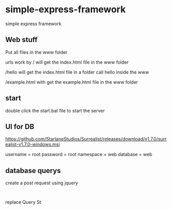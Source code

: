 # simple-express-framework

simple express framework

## Web stuff

Put all files in the www folder

urls work by / will get the index.html file in the www folder

/hello will get the index.html file in a folder call hello inside the www

/example.html with get the example.html file in the www folder

## start

double click the start.bat file to start the server

## UI for DB

https://github.com/StarlaneStudios/Surrealist/releases/download/v1.7.0/surrealist-v1.7.0-windows.msi

username = root
password = root
namespace = web
database = web

## database querys

create a post request using jquery

```html
  
```
replace Query St
